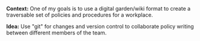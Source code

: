 **Context:** One of my goals is to use a digital garden/wiki format to create a traversable set of policies and procedures for a workplace.

**Idea:** Use "git" for changes and version control to collaborate policy writing between different members of the team.